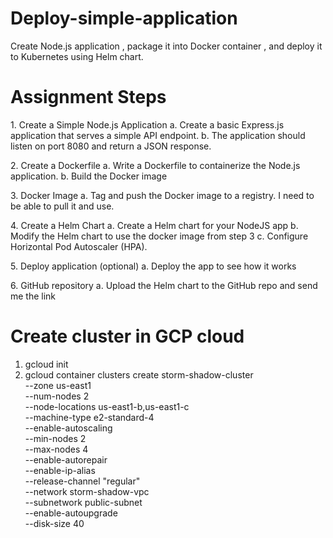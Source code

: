# Deploy-simple-application
Create Node.js application , package it into Docker container , and deploy it to Kubernetes using Helm chart.


# Assignment Steps
1.​ Create a Simple Node.js Application
   a.​ Create a basic Express.js application that serves a simple API endpoint.
   b.​ The application should listen on port 8080 and return a JSON response.

2.​ Create a Dockerfile
   a.​ Write a Dockerfile to containerize the Node.js application.
   b.​ Build the Docker image

3.​ Docker Image
   a.​ Tag and push the Docker image to a registry. I need to be able to pull it and use.

4.​ Create a Helm Chart
   a.​ Create a Helm chart for your NodeJS app
   b.​ Modify the Helm chart to use the docker image from step 3
   c.​ Configure Horizontal Pod Autoscaler (HPA).

5.​ Deploy application (optional)
   a.​ Deploy the app to see how it works
   
6.​ GitHub repository
   a.​ Upload the Helm chart to the GitHub repo and send me the link

# Create cluster in GCP cloud
1. gcloud init
2. gcloud container clusters create storm-shadow-cluster \
  --zone us-east1 \
  --num-nodes 2 \
  --node-locations us-east1-b,us-east1-c \
  --machine-type e2-standard-4 \
  --enable-autoscaling \
  --min-nodes 2 \
  --max-nodes 4 \
  --enable-autorepair \
  --enable-ip-alias \
  --release-channel "regular" \
  --network storm-shadow-vpc \
  --subnetwork public-subnet \
  --enable-autoupgrade \
  --disk-size 40

